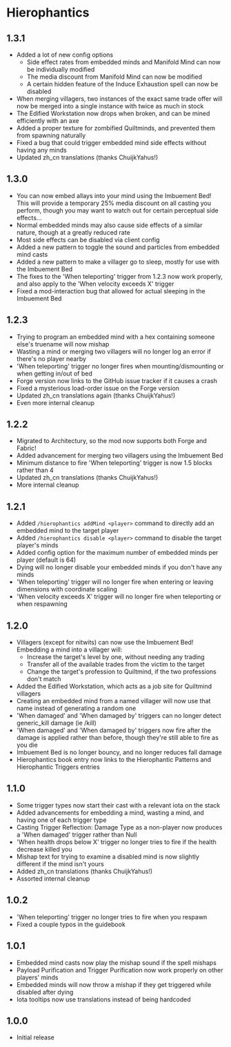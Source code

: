 # Hierophantics

## 1.3.1
- Added a lot of new config options
  - Side effect rates from embedded minds and Manifold Mind can now be individually modified
  - The media discount from Manifold Mind can now be modified
  - A certain hidden feature of the Induce Exhaustion spell can now be disabled
- When merging villagers, two instances of the exact same trade offer will now be merged into a single instance with twice as much in stock
- The Edified Workstation now drops when broken, and can be mined efficiently with an axe
- Added a proper texture for zombified Quiltminds, and prevented them from spawning naturally
- Fixed a bug that could trigger embedded mind side effects without having any minds
- Updated zh_cn translations (thanks ChuijkYahus!)

## 1.3.0
- You can now embed allays into your mind using the Imbuement Bed! This will provide a temporary 25% media discount on all casting you perform, though you may want to watch out for certain perceptual side effects...
- Normal embedded minds may also cause side effects of a similar nature, though at a greatly reduced rate
- Most side effects can be disabled via client config
- Added a new pattern to toggle the sound and particles from embedded mind casts
- Added a new pattern to make a villager go to sleep, mostly for use with the Imbuement Bed
- The fixes to the 'When teleporting' trigger from 1.2.3 now work properly, and also apply to the 'When velocity exceeds X' trigger
- Fixed a mod-interaction bug that allowed for actual sleeping in the Imbuement Bed

## 1.2.3
- Trying to program an embedded mind with a hex containing someone else's truename will now mishap
- Wasting a mind or merging two villagers will no longer log an error if there's no player nearby
- 'When teleporting' trigger no longer fires when mounting/dismounting or when getting in/out of bed
- Forge version now links to the GitHub issue tracker if it causes a crash
- Fixed a mysterious load-order issue on the Forge version
- Updated zh_cn translations again (thanks ChuijkYahus!)
- Even more internal cleanup

## 1.2.2
- Migrated to Architectury, so the mod now supports both Forge and Fabric!
- Added advancement for merging two villagers using the Imbuement Bed
- Minimum distance to fire 'When teleporting' trigger is now 1.5 blocks rather than 4
- Updated zh_cn translations (thanks ChuijkYahus!)
- More internal cleanup

## 1.2.1
- Added `/hierophantics addMind <player>` command to directly add an embedded mind to the target player
- Added `/hierophantics disable <player>` command to disable the target player's minds
- Added config option for the maximum number of embedded minds per player (default is 64)
- Dying will no longer disable your embedded minds if you don't have any minds
- 'When teleporting' trigger will no longer fire when entering or leaving dimensions with coordinate scaling
- 'When velocity exceeds X' trigger will no longer fire when teleporting or when respawning

## 1.2.0
- Villagers (except for nitwits) can now use the Imbuement Bed! Embedding a mind into a villager will:
  - Increase the target's level by one, without needing any trading
  - Transfer all of the available trades from the victim to the target
  - Change the target's profession to Quiltmind, if the two professions don't match
- Added the Edified Workstation, which acts as a job site for Quiltmind villagers
- Creating an embedded mind from a named villager will now use that name instead of generating a random one
- 'When damaged' and 'When damaged by' triggers can no longer detect generic_kill damage (ie /kill)
- 'When damaged' and 'When damaged by' triggers now fire after the damage is applied rather than before, though they're still able to fire as you die
- Imbuement Bed is no longer bouncy, and no longer reduces fall damage
- Hierophantics book entry now links to the Hierophantic Patterns and Hierophantic Triggers entries

## 1.1.0
- Some trigger types now start their cast with a relevant iota on the stack
- Added advancements for embedding a mind, wasting a mind, and having one of each trigger type
- Casting Trigger Reflection: Damage Type as a non-player now produces a 'When damaged' trigger rather than Null
- 'When health drops below X' trigger no longer tries to fire if the health decrease killed you
- Mishap text for trying to examine a disabled mind is now slightly different if the mind isn't yours
- Added zh_cn translations (thanks ChuijkYahus!)
- Assorted internal cleanup

## 1.0.2
- 'When teleporting' trigger no longer tries to fire when you respawn
- Fixed a couple typos in the guidebook

## 1.0.1
- Embedded mind casts now play the mishap sound if the spell mishaps
- Payload Purification and Trigger Purification now work properly on other players' minds
- Embedded minds will now throw a mishap if they get triggered while disabled after dying
- Iota tooltips now use translations instead of being hardcoded

## 1.0.0
- Initial release